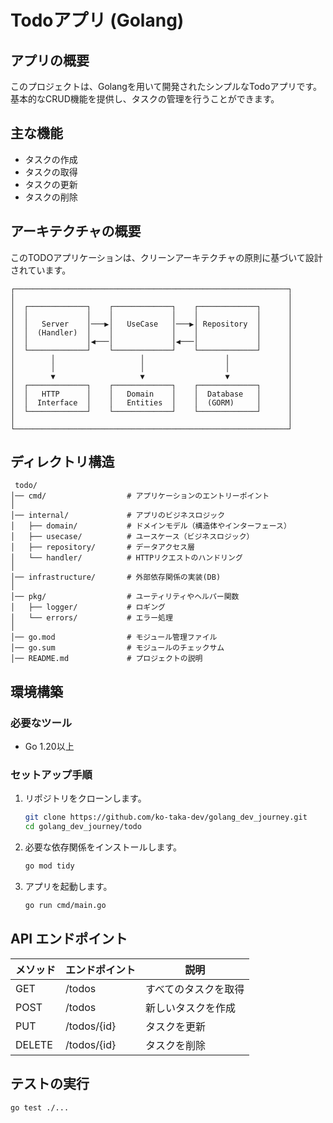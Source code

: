 # Todoアプリ (Golang)

## アプリの概要
このプロジェクトは、Golangを用いて開発されたシンプルなTodoアプリです。基本的なCRUD機能を提供し、タスクの管理を行うことができます。

## 主な機能
- タスクの作成
- タスクの取得
- タスクの更新
- タスクの削除

## アーキテクチャの概要
このTODOアプリケーションは、クリーンアーキテクチャの原則に基づいて設計されています。
```
┌─────────────────────────────────────────────────────────────┐
│                                                             │
│  ┌─────────────┐    ┌─────────────┐    ┌─────────────┐      │
│  │             │    │             │    │             │      │
│  │   Server    │───▶│   UseCase   │───▶│ Repository  │      │
│  │  (Handler)  │    │             │    │             │      │
│  │             │◀───│             │◀───│             │      │
│  └─────────────┘    └─────────────┘    └─────────────┘      │
│        │                   │                  │             │
│        │                   │                  │             │
│        ▼                   ▼                  ▼             │
│  ┌─────────────┐    ┌─────────────┐    ┌─────────────┐      │
│  │   HTTP      │    │   Domain    │    │  Database   │      │
│  │  Interface  │    │   Entities  │    │  (GORM)     │      │
│  └─────────────┘    └─────────────┘    └─────────────┘      │
│                                                             │
└─────────────────────────────────────────────────────────────┘
```

## ディレクトリ構造
```
 todo/
│── cmd/                  # アプリケーションのエントリーポイント
│
│── internal/             # アプリのビジネスロジック
│   ├── domain/           # ドメインモデル（構造体やインターフェース）
│   ├── usecase/          # ユースケース（ビジネスロジック）
│   ├── repository/       # データアクセス層
│   └── handler/          # HTTPリクエストのハンドリング
│
│── infrastructure/       # 外部依存関係の実装(DB)
│
│── pkg/                  # ユーティリティやヘルパー関数
│   ├── logger/           # ロギング
│   └── errors/           # エラー処理
│
│── go.mod                # モジュール管理ファイル
│── go.sum                # モジュールのチェックサム
│── README.md             # プロジェクトの説明
```

## 環境構築
### 必要なツール
- Go 1.20以上

### セットアップ手順
1. リポジトリをクローンします。
   ```sh
   git clone https://github.com/ko-taka-dev/golang_dev_journey.git
   cd golang_dev_journey/todo
   ```
2. 必要な依存関係をインストールします。
   ```sh
   go mod tidy
   ```
3. アプリを起動します。
   ```sh
   go run cmd/main.go
   ```

## API エンドポイント
| メソッド | エンドポイント | 説明 |
|----------|--------------|------|
| GET | /todos | すべてのタスクを取得 |
| POST | /todos | 新しいタスクを作成 |
| PUT | /todos/{id} | タスクを更新 |
| DELETE | /todos/{id} | タスクを削除 |

## テストの実行
```sh
go test ./...
```

